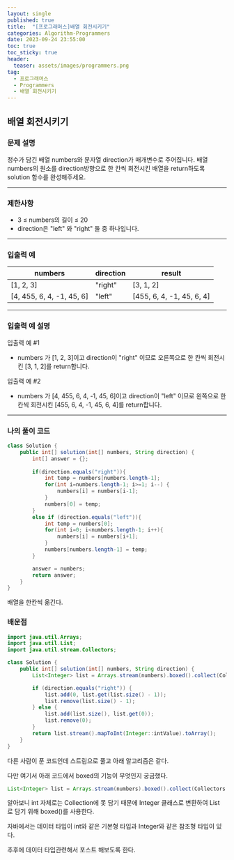 ```yaml
---
layout: single
published: true
title:  "[프로그래머스]배열 회전시키기"
categories: Algorithm-Programmers
date: 2023-09-24 23:55:00
toc: true
toc_sticky: true
header:
  teaser: assets/images/programmers.png
tag:   
  - 프로그래머스
  - Programmers
  - 배열 회전시키기
---
```


## 배열 회전시키기

### 문제 설명

정수가 담긴 배열 numbers와 문자열 direction가 매개변수로 주어집니다. 배열 numbers의 원소를 direction방향으로 한 칸씩 회전시킨 배열을 return하도록 solution 함수를 완성해주세요.

----------------

### 제한사항

* 3 ≤ numbers의 길이 ≤ 20
* direction은 "left" 와 "right" 둘 중 하나입니다.



----------------

### 입출력 예

|numbers|	direction|	result|
|---|---|---|
|[1, 2, 3]|	"right"|	[3, 1, 2]|
|[4, 455, 6, 4, -1, 45, 6]|	"left"|	[455, 6, 4, -1, 45, 6, 4]|

----------------
### 입출력 예 설명

입출력 예 #1  

* numbers 가 [1, 2, 3]이고 direction이 "right" 이므로 오른쪽으로 한 칸씩 회전시킨 [3, 1, 2]를 return합니다.
  

입출력 예 #2  

* numbers 가 [4, 455, 6, 4, -1, 45, 6]이고 direction이 "left" 이므로 왼쪽으로 한 칸씩 회전시킨 [455, 6, 4, -1, 45, 6, 4]를 return합니다.
  



----------------

### 나의 풀이 코드

```java
class Solution {
    public int[] solution(int[] numbers, String direction) {
        int[] answer = {};
        
        if(direction.equals("right")){
            int temp = numbers[numbers.length-1];
            for(int i=numbers.length-1; i>=1; i--) {
                numbers[i] = numbers[i-1];
            }
            numbers[0] = temp;
        }
        else if (direction.equals("left")){
            int temp = numbers[0];
            for(int i=0; i<numbers.length-1; i++){
                numbers[i] = numbers[i+1];
            }
            numbers[numbers.length-1] = temp;
        }

        answer = numbers;
        return answer;
    }
}
```
<p>
배열을 한칸씩 옮긴다.
</p>

### 배운점

```java
import java.util.Arrays;
import java.util.List;
import java.util.stream.Collectors;

class Solution {
    public int[] solution(int[] numbers, String direction) {
        List<Integer> list = Arrays.stream(numbers).boxed().collect(Collectors.toList());

        if (direction.equals("right")) {
            list.add(0, list.get(list.size() - 1));
            list.remove(list.size() - 1);
        } else {
            list.add(list.size(), list.get(0));
            list.remove(0);
        }
        return list.stream().mapToInt(Integer::intValue).toArray();
    }
}
```
다른 사람이 푼 코드인데 스트림으로 풀고 아래 알고리즘은 같다.


다만 여기서 아래 코드에서 boxed의 기능이 무엇인지 궁금했다.
```java
List<Integer> list = Arrays.stream(numbers).boxed().collect(Collectors.toList());
```
알아보니 int 자체로는 Collection에 못 담기 때문에 Integer 클래스로 변환하여 List<Integer> 로 담기 위해 boxed()를 사용한다.

자바에서는 데이터 타입이 int와 같은 기본형 타입과 Integer와 같은 참조형 타입이 있다.

추후에 데이터 타입관련해서 포스트 해보도록 한다.
<p>

</p>





